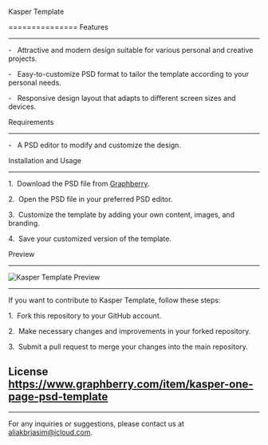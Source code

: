 Kasper Template

===============
Features

--------

-   Attractive and modern design suitable for various personal and creative projects.

-   Easy-to-customize PSD format to tailor the template according to your personal needs.

-   Responsive design layout that adapts to different screen sizes and devices.

Requirements

------------

-   A PSD editor to modify and customize the design.

Installation and Usage

----------------------

1\.  Download the PSD file from [Graphberry](https://www.graphberry.com/item/kasper-one-page-psd-template).

2\.  Open the PSD file in your preferred PSD editor.

3\.  Customize the template by adding your own content, images, and branding.

4\.  Save your customized version of the template.


Preview

-------

![Kasper Template Preview](https://graphberry-imgs.imgix.net/kasper-one-page-psd-template-43.jpg?auto=compress,format&q=80&w=800)

-----------------

If you want to contribute to Kasper Template, follow these steps:

1\.  Fork this repository to your GitHub account.

2\.  Make necessary changes and improvements in your forked repository.

3\.  Submit a pull request to merge your changes into the main repository.

License
https://www.graphberry.com/item/kasper-one-page-psd-template
-----

-------

For any inquiries or suggestions, please contact us at <aliakbrjasim@icloud.com>.

